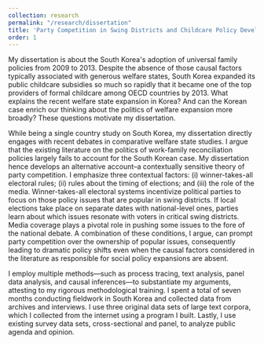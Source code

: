 ```yaml
---
collection: research
permalink: "/research/dissertation"
title: 'Party Competition in Swing Districts and Childcare Policy Development in South Korea (Dissertation)'
order: 1
---
```


My dissertation is about the South Korea's adoption of universal family policies from 2009 to 2013. Despite the absence of those causal factors typically associated with generous welfare states, South Korea expanded its public childcare subsidies so much so rapidly that it became one of the top providers of formal childcare among OECD countries by 2013. What explains the recent welfare state expansion in Korea? And can the Korean case enrich our thinking about the politics of welfare expansion more broadly? These questions motivate my dissertation.

While being a single country study on South Korea, my dissertation directly engages with recent debates in comparative welfare state studies. I argue that the existing literature on the politics of work-family reconciliation policies largely fails to account for the South Korean case. My dissertation hence develops an alternative account–a contextually sensitive theory of party competition. I emphasize three contextual factors: (i) winner-takes-all electoral rules; (ii) rules about the timing of elections; and (iii) the role of the media. Winner-takes-all electoral systems incentivize political parties to focus on those policy issues that are popular in swing districts. If local elections take place on separate dates with national-level ones, parties learn about which issues resonate with voters in critical swing districts. Media coverage plays a pivotal role in pushing some issues to the fore of the national debate. A combination of these conditions, I argue, can prompt party competition over the ownership of popular issues, consequently leading to dramatic policy shifts even when the causal factors considered in the literature as responsible for social policy expansions are absent.

I employ multiple methods—such as process tracing, text analysis, panel data analysis, and causal inferences—to substantiate my arguments, attesting to my rigorous methodological training. I spent a total of seven months conducting fieldwork in South Korea and collected data from archives and interviews. I use three original data sets of large text corpora, which I collected from the internet using a program I built. Lastly, I use existing survey data sets, cross-sectional and panel, to analyze public agenda and opinion. 
